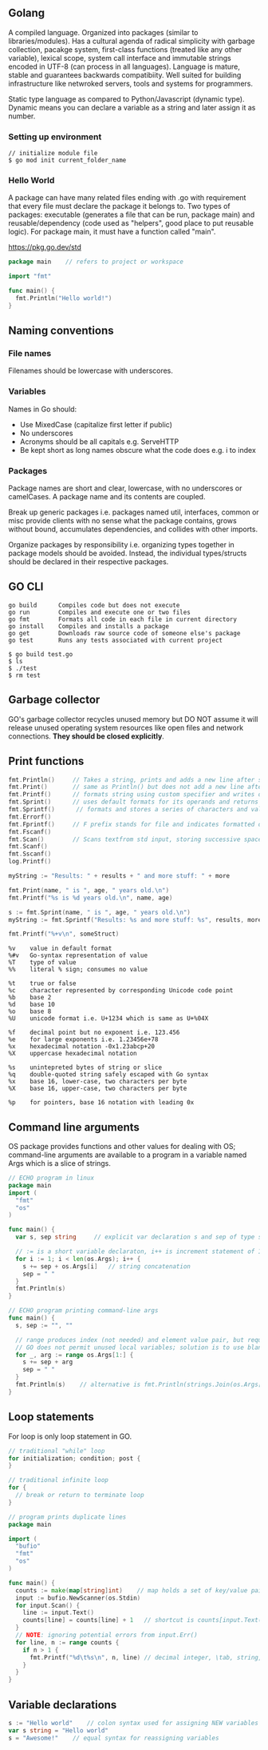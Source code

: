 ## Golang

A compiled language. Organized into packages (similar to libraries/modules). Has a cultural agenda of radical simplicity with garbage collection, pacakge system, first-class functions (treated like any other variable), lexical scope, system call interface and immutable strings encoded in UTF-8 (can process in all languages). Language is mature, stable and guarantees backwards compatibiity. Well suited for building infrastructure like netwroked servers, tools and systems for programmers.

Static type language as compared to Python/Javascript (dynamic type). Dynamic means you can declare a variable as a string and later assign it as number.

### Setting up environment

```console
// initialize module file
$ go mod init current_folder_name
```

### Hello World

A package can have many related files ending with .go with requirement that every file must declare the package it belongs to. Two types of packages: executable (generates a file that can be run, package main) and reusable/dependency (code used as "helpers", good place to put reusable logic). For package main, it must have a function called "main".

https://pkg.go.dev/std

```GO
package main    // refers to project or workspace

import "fmt"

func main() {
  fmt.Println("Hello world!")
}
```

## Naming conventions

### File names

Filenames should be lowercase with underscores.

### Variables

Names in Go should:

- Use MixedCase (capitalize first letter if public)
- No underscores
- Acronyms should be all capitals e.g. ServeHTTP
- Be kept short as long names obscure what the code does e.g. i to index

### Packages

Package names are short and clear, lowercase, with no underscores or camelCases. A package name and its contents are coupled.

Break up generic packages i.e. packages named util, interfaces, common or misc provide clients with no sense what the package contains, grows without bound, accumulates dependencies, and collides with other imports.

Organize packages by responsibility i.e. organizing types together in package models should be avoided. Instead, the individual types/structs should be declared in their respective packages.

## GO CLI

```
go build      Compiles code but does not execute
go run        Compiles and execute one or two files
go fmt        Formats all code in each file in current directory
go install    Compiles and installs a package
go get        Downloads raw source code of someone else's package
go test       Runs any tests associated with current project
```

```
$ go build test.go
$ ls
$ ./test
$ rm test
```

## Garbage collector

GO's garbage collector recycles unused memory but DO NOT assume it will release unused operating system resources like open files and network connections. **They should be closed explicitly**.

## Print functions

```go
fmt.Println()     // Takes a string, prints and adds a new line after string
fmt.Print()       // same as Println() but does not add a new line after string
fmt.Printf()      // formats string using custom specifier and writes output to stdout
fmt.Sprint()      // uses default formats for its operands and returns resulting string
fmt.Sprintf()      // formats and stores a series of characters and values in array pointed to by buffer
fmt.Errorf()
fmt.Fprintf()     // F prefix stands for file and indicates formatted output should be written to file
fmt.Fscanf()
fmt.Scan()        // Scans textfrom std input, storing successive space-separated values into successive args
fmt.Scanf()
fmt.Sscanf()
log.Printf()

myString := "Results: " + results + " and more stuff: " + more

fmt.Print(name, " is ", age, " years old.\n")
fmt.Printf("%s is %d years old.\n", name, age)

s := fmt.Sprint(name, " is ", age, " years old.\n")
myString := fmt.Sprintf("Results: %s and more stuff: %s", results, more)

fmt.Printf("%+v\n", someStruct)
```

```
%v    value in default format
%#v   Go-syntax representation of value
%T    type of value
%%    literal % sign; consumes no value

%t    true or false
%c    character represented by corresponding Unicode code point
%b    base 2
%d    base 10
%o    base 8
%U    unicode format i.e. U+1234 which is same as U+%04X

%f    decimal point but no exponent i.e. 123.456
%e    for large exponents i.e. 1.23456e+78
%x    hexadecimal notation -0x1.23abcp+20
%X    uppercase hexadecimal notation

%s    unintepreted bytes of string or slice
%q    double-quoted string safely escaped with Go syntax
%x    base 16, lower-case, two characters per byte
%X    base 16, upper-case, two characters per byte

%p    for pointers, base 16 notation with leading 0x
```

## Command line arguments

OS package provides functions and other values for dealing with OS; command-line arguments are available to a program in a variable named Args which is a slice of strings.

```GO
// ECHO program in linux
package main
import (
  "fmt"
  "os"
)

func main() {
  var s, sep string     // explicit var declaration s and sep of type string

  // := is a short variable declaraton, i++ is increment statement of 1
  for i := 1; i < len(os.Args); i++ {
    s += sep + os.Args[i]   // string concatenation
    sep = " "
  }
  fmt.Println(s)
}

// ECHO program printing command-line args
func main() {
  s, sep := "", ""

  // range produces index (not needed) and element value pair, but requires to deal with both values
  // GO does not permit unused local variables; solution is to use blank identifier
  for _, arg := range os.Args[1:] {
    s += sep + arg
    sep = " "
  }
  fmt.Println(s)    // alternative is fmt.Println(strings.Join(os.Args[1:], " "))
}
```

## Loop statements

For loop is only loop statement in GO.

```GO
// traditional "while" loop
for initialization; condition; post {
}

// traditional infinite loop
for {
  // break or return to terminate loop
}
```

```GO
// program prints duplicate lines
package main

import (
  "bufio"
  "fmt"
  "os"
)

func main() {
  counts := make(map[string]int)    // map holds a set of key/value pairs, of type string/int
  input := bufio.NewScanner(os.Stdin)
  for input.Scan() {
    line := input.Text()
    counts[line] = counts[line] + 1   // shortcut is counts[input.Text()]++
  }
  // NOTE: ignoring potential errors from input.Err()
  for line, n := range counts {
    if n > 1 {
      fmt.Printf("%d\t%s\n", n, line) // decimal integer, \tab, string, \newline
    }
  }
}

```

## Variable declarations

```GO
s := "Hello world"    // colon syntax used for assigning NEW variables only
var s string = "Hello world"
s = "Awesome!"    // equal syntax for reassigning variables
```

